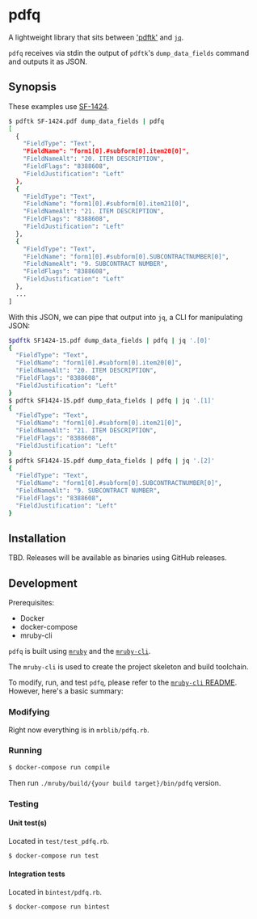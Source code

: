 # pdfq

A lightweight library that sits between ['pdftk'](https://www.pdflabs.com/tools/pdftk-server/) and [`jq`](https://stedolan.github.io/jq/manual/).

`pdfq` receives via stdin the output of `pdftk`'s `dump_data_fields` command and outputs it as JSON.

## Synopsis

These examples use [SF-1424](http://www.gsa.gov/portal/forms/download/115830).

```bash
$ pdftk SF-1424.pdf dump_data_fields | pdfq
[
  {
    "FieldType": "Text",
    "FieldName": "form1[0].#subform[0].item20[0]",
    "FieldNameAlt": "20. ITEM DESCRIPTION",
    "FieldFlags": "8388608",
    "FieldJustification": "Left"
  },
  {
    "FieldType": "Text",
    "FieldName": "form1[0].#subform[0].item21[0]",
    "FieldNameAlt": "21. ITEM DESCRIPTION",
    "FieldFlags": "8388608",
    "FieldJustification": "Left"
  },
  {
    "FieldType": "Text",
    "FieldName": "form1[0].#subform[0].SUBCONTRACTNUMBER[0]",
    "FieldNameAlt": "9. SUBCONTRACT NUMBER",
    "FieldFlags": "8388608",
    "FieldJustification": "Left"
  },
  ...
]
```

With this JSON, we can pipe that output into `jq`, a CLI for manipulating JSON:

```bash
$pdftk SF1424-15.pdf dump_data_fields | pdfq | jq '.[0]'                   
{
  "FieldType": "Text",
  "FieldName": "form1[0].#subform[0].item20[0]",
  "FieldNameAlt": "20. ITEM DESCRIPTION",
  "FieldFlags": "8388608",
  "FieldJustification": "Left"
}
$ pdftk SF1424-15.pdf dump_data_fields | pdfq | jq '.[1]'
{
  "FieldType": "Text",
  "FieldName": "form1[0].#subform[0].item21[0]",
  "FieldNameAlt": "21. ITEM DESCRIPTION",
  "FieldFlags": "8388608",
  "FieldJustification": "Left"
}
$ pdftk SF1424-15.pdf dump_data_fields | pdfq | jq '.[2]'
{
  "FieldType": "Text",
  "FieldName": "form1[0].#subform[0].SUBCONTRACTNUMBER[0]",
  "FieldNameAlt": "9. SUBCONTRACT NUMBER",
  "FieldFlags": "8388608",
  "FieldJustification": "Left"
}
```

## Installation

TBD. Releases will be available as binaries using GitHub releases.

## Development

Prerequisites:

- Docker
- docker-compose
- mruby-cli

`pdfq` is built using [`mruby`](https://github.com/mruby/mruby) and the [`mruby-cli`](https://github.com/hone/mruby-cli).

The `mruby-cli` is used to create the project skeleton and build toolchain.

To modify, run, and test `pdfq`, please refer to the [`mruby-cli` README](https://github.com/hone/mruby-cli/blob/master/README.md). However, here's a basic summary:

### Modifying

Right now everything is in `mrblib/pdfq.rb`.

### Running

```bash
$ docker-compose run compile
```

Then run `./mruby/build/{your build target}/bin/pdfq` version.

### Testing

#### Unit test(s)

Located in `test/test_pdfq.rb`.

```bash
$ docker-compose run test
```

#### Integration tests

Located in `bintest/pdfq.rb`.

```bash
$ docker-compose run bintest
```
